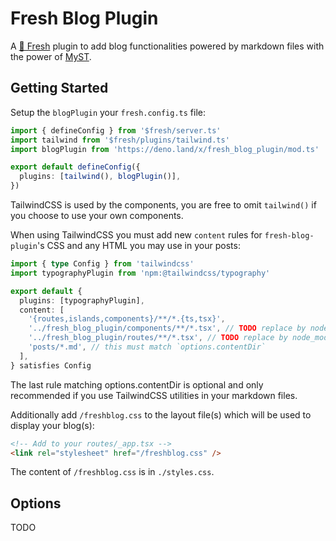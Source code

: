 # Fresh Blog Plugin

A [🍋 Fresh](https://fresh.deno.dev) plugin to add blog functionalities powered
by markdown files with the power of [MyST](https://mystmd.org).

## Getting Started

Setup the `blogPlugin` your `fresh.config.ts` file:

```typescript
import { defineConfig } from '$fresh/server.ts'
import tailwind from '$fresh/plugins/tailwind.ts'
import blogPlugin from 'https://deno.land/x/fresh_blog_plugin/mod.ts'

export default defineConfig({
  plugins: [tailwind(), blogPlugin()],
})
```

TailwindCSS is used by the components, you are free to omit `tailwind()` if you
choose to use your own components.

When using TailwindCSS you must add new `content` rules for
`fresh-blog-plugin`'s CSS and any HTML you may use in your posts:

```typescript
import { type Config } from 'tailwindcss'
import typographyPlugin from 'npm:@tailwindcss/typography'

export default {
  plugins: [typographyPlugin],
  content: [
    '{routes,islands,components}/**/*.{ts,tsx}',
    '../fresh_blog_plugin/components/**/*.tsx', // TODO replace by node_modules/fresh_blog_plugin ... ?
    '../fresh_blog_plugin/routes/**/*.tsx', // TODO replace by node_modules/fresh_blog_plugin ... ?
    'posts/*.md', // this must match `options.contentDir`
  ],
} satisfies Config
```

The last rule matching options.contentDir is optional and only recommended if
you use TailwindCSS utilities in your markdown files.

Additionally add `/freshblog.css` to the layout file(s) which will be used to
display your blog(s):

```html
<!-- Add to your routes/_app.tsx -->
<link rel="stylesheet" href="/freshblog.css" />
```

The content of `/freshblog.css` is in `./styles.css`.

## Options

TODO
